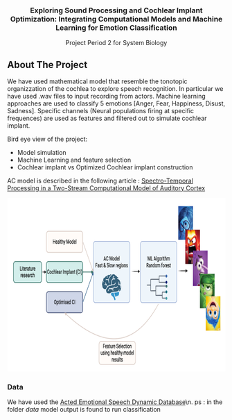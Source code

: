 <h3 align="center">Exploring Sound Processing and Cochlear Implant Optimization: Integrating Computational Models and Machine Learning for Emotion Classification
</h3>

  <p align="center">
    Project Period 2 for System Biology 
  </p>
</div>

<!-- ABOUT THE PROJECT -->
## About The Project

We have used mathematical model that resemble the tonotopic organizzation of the cochlea to explore speech recognition. In particular we have used .wav files to input recording from actors. 
Machine learning approaches are used to classify 5 emotions [Anger, Fear, Happiness, Disust, Sadness]. Specific channels (Neural populations firing at specific frequences) are used as features and filtered out to simulate cochlear implant. 

Bird eye view of the project:
* Model simulation 
* Machine Learning and feature selection 
* Cochlear implant vs Optimized Cochlear implant construction
  
AC model is described in the following article : [Spectro-Temporal Processing in a Two-Stream Computational Model of Auditory Cortex](https://www.frontiersin.org/articles/10.3389/fncom.2019.00095/full)


<img src="Immages/imm.png" widht = "400" height= "400">

<!-- DATA -->
### Data
We have used the [Acted Emotional Speech Dynamic Database](https://mega.nz/folder/0ShVXY7C#-73kVoK05OjTPEA95UUvMw)\n.
ps : in the folder *data* model output is found to run classification  

